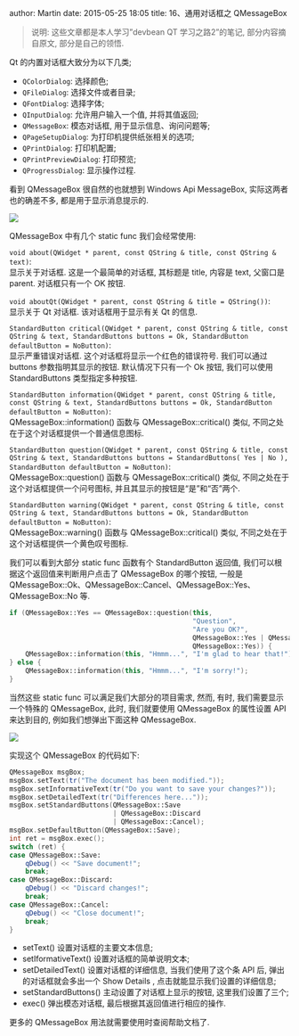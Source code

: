 author: Martin
date: 2015-05-25 18:05
title: 16、通用对话框之 QMessageBox

> 说明: 这些文章都是本人学习”devbean QT 学习之路2”的笔记, 部分内容摘自原文, 部分是自己的领悟.

Qt 的内置对话框大致分为以下几类;

- `QColorDialog`: 选择颜色;
- `QFileDialog`: 选择文件或者目录;
- `QFontDialog`: 选择字体;
- `QInputDialog`: 允许用户输入一个值, 并将其值返回;
- `QMessageBox`: 模态对话框, 用于显示信息、询问问题等;
- `QPageSetupDialog`: 为打印机提供纸张相关的选项;
- `QPrintDialog`: 打印机配置;
- `QPrintPreviewDialog`: 打印预览;
- `QProgressDialog`: 显示操作过程.

看到 QMessageBox 很自然的也就想到 Windows Api MessageBox, 实际这两者也的确差不多, 都是用于显示消息提示的.

![](http://i60.tinypic.com/2h5i93o.jpg)

QMessageBox 中有几个 static func 我们会经常使用:

`void about(QWidget * parent, const QString & title, const QString & text)`:<br>
显示关于对话框. 这是一个最简单的对话框, 其标题是 title, 内容是 text, 父窗口是 parent. 对话框只有一个 OK 按钮.

`void aboutQt(QWidget * parent, const QString & title = QString())`:<br>
显示关于 Qt 对话框. 该对话框用于显示有关 Qt 的信息.

`StandardButton critical(QWidget * parent, const QString & title, const QString & text, StandardButtons buttons = Ok, StandardButton defaultButton = NoButton)`:<br>
显示严重错误对话框. 这个对话框将显示一个红色的错误符号. 我们可以通过 buttons 参数指明其显示的按钮. 默认情况下只有一个 Ok 按钮, 我们可以使用 StandardButtons 类型指定多种按钮.

`StandardButton information(QWidget * parent, const QString & title, const QString & text, StandardButtons buttons = Ok, StandardButton defaultButton = NoButton)`:<br>
QMessageBox::information() 函数与 QMessageBox::critical() 类似, 不同之处在于这个对话框提供一个普通信息图标.

`StandardButton question(QWidget * parent, const QString & title, const QString & text, StandardButtons buttons = StandardButtons( Yes | No ), StandardButton defaultButton = NoButton)`:<br>
QMessageBox::question() 函数与 QMessageBox::critical() 类似, 不同之处在于这个对话框提供一个问号图标, 并且其显示的按钮是“是”和“否”两个.

`StandardButton warning(QWidget * parent, const QString & title, const QString & text, StandardButtons buttons = Ok, StandardButton defaultButton = NoButton)`:<br>
QMessageBox::warning() 函数与 QMessageBox::critical() 类似, 不同之处在于这个对话框提供一个黄色叹号图标.

我们可以看到大部分 static func 函数有个 StandardButton 返回值, 我们可以根据这个返回值来判断用户点击了 QMessageBox 的哪个按钮, 一般是 QMessageBox::Ok、QMessageBox::Cancel、QMessageBox::Yes、QMessageBox::No 等.

```cpp
if (QMessageBox::Yes == QMessageBox::question(this,
                                              "Question",
                                              "Are you OK?",
                                              QMessageBox::Yes | QMessageBox::No,
                                              QMessageBox::Yes)) {
    QMessageBox::information(this, "Hmmm...", "I'm glad to hear that!");
} else {
    QMessageBox::information(this, "Hmmm...", "I'm sorry!");
}
```

当然这些 static func 可以满足我们大部分的项目需求, 然而, 有时, 我们需要显示一个特殊的 QMessageBox, 此时, 我们就要使用 QMessageBox 的属性设置 API 来达到目的, 例如我们想弹出下面这种 QMessageBox.

![](http://i58.tinypic.com/1zydo2o.jpg)

实现这个 QMessageBox 的代码如下:

```cpp
QMessageBox msgBox;
msgBox.setText(tr("The document has been modified."));
msgBox.setInformativeText(tr("Do you want to save your changes?"));
msgBox.setDetailedText(tr("Differences here..."));
msgBox.setStandardButtons(QMessageBox::Save
                          | QMessageBox::Discard
                          | QMessageBox::Cancel);
msgBox.setDefaultButton(QMessageBox::Save);
int ret = msgBox.exec();
switch (ret) {
case QMessageBox::Save:
    qDebug() << "Save document!";
    break;
case QMessageBox::Discard:
    qDebug() << "Discard changes!";
    break;
case QMessageBox::Cancel:
    qDebug() << "Close document!";
    break;
}
```


- setText() 设置对话框的主要文本信息;
- setIformativeText() 设置对话框的简单说明文本;
- setDetailedText() 设置对话框的详细信息, 当我们使用了这个条 API 后, 弹出的对话框就会多出一个 Show Details , 点击就能显示我们设置的详细信息;
- setStandardButtons() 主动设置了对话框上显示的按钮, 这里我们设置了三个;
- exec() 弹出模态对话框, 最后根据其返回值进行相应的操作.

更多的 QMessageBox 用法就需要使用时查阅帮助文档了.
